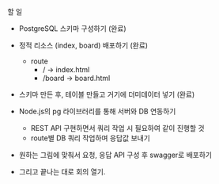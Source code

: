 할 일
- PostgreSQL 스키마 구성하기 (완료)
- 정적 리소스 (index, board) 배포하기 (완료)
  - route
    - / -> index.html
    - /board -> board.html

- 스키마 만든 후, 테이블 만들고 거기에 더미데이터 넣기 (완료)

- Node.js의 pg 라이브러리를 통해 서버와 DB 연동하기 
  - REST API 구현하면서 쿼리 작업 시 필요하여 같이 진행할 것
  - route별 DB 쿼리 작업하며 응답값 보내기

- 원하는 그림에 맞춰서 요청, 응답 API 구성 후 swagger로 배포하기

- 그리고 끝나는 대로 회의 열기.